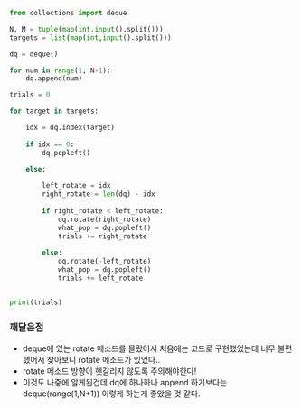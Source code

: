 ```python
from collections import deque

N, M = tuple(map(int,input().split()))
targets = list(map(int,input().split()))

dq = deque()

for num in range(1, N+1):
    dq.append(num)

trials = 0

for target in targets:

    idx = dq.index(target)
    
    if idx == 0:
        dq.popleft()

    else:
        
        left_rotate = idx
        right_rotate = len(dq) - idx
    
        if right_rotate < left_rotate:
            dq.rotate(right_rotate)
            what_pop = dq.popleft()
            trials += right_rotate
    
        else:
            dq.rotate(-left_rotate)
            what_pop = dq.popleft()
            trials += left_rotate


print(trials)
```

### 깨달은점
- deque에 있는 rotate 메소드를 몰랐어서 처음에는 코드로 구현했었는데 너무 불편했어서 찾아보니 rotate 메소드가 있었다..
- rotate 메소드 방향이 헷갈리지 않도록 주의해야한다!
- 이것도 나중에 알게된건데 dq에 하나하나 append 하기보다는 deque(range(1,N+1)) 이렇게 하는게 좋았을 것 같다.
